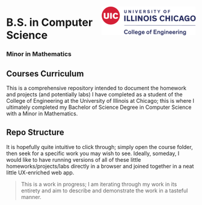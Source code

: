 <img
    align="right"
    src="uicLogo.png"
    alt="UIC COE Logo"
    width="250"
/>

# B.S. in Computer Science
### Minor in Mathematics

## Courses Curriculum

This is a comprehensive repository intended to document the homework and projects (and potentially labs) I have completed as a student of the College of Engineering at the University of Illinois at Chicago; this is where I ultimately completed my Bachelor of Science Degree in Computer Science with a Minor in Mathematics.

## Repo Structure

It is hopefully quite intuitive to click through; simply open the course folder, then seek for a specific work you may wish to see. Ideally, someday, I would like to have running versions of all of these little homeworks/projects/labs directly in a browser and joined together in a neat little UX-enriched web app.

>This is a work in progress; I am iterating through my work in its entirety and aim to describe and demonstrate the work in a tasteful manner.
